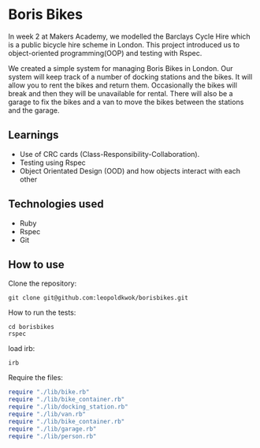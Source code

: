Boris Bikes
============

In week 2 at Makers Academy, we modelled the Barclays Cycle Hire which is a public bicycle hire scheme in London. This project introduced us to object-oriented programming(OOP) and testing with Rspec.

We created a simple system for managing Boris Bikes in London. Our system will keep track of a number of docking stations and the bikes. It will allow you to rent the bikes and return them. Occasionally the bikes will break and then they will be unavailable for rental. There will also be a garage to fix the bikes and a van to move the bikes between the stations and the garage.


Learnings
---------
* Use of CRC cards (Class-Responsibility-Collaboration).
* Testing using Rspec
* Object Orientated Design (OOD) and how objects interact with each 
  other
 

Technologies used
------------------

* Ruby
* Rspec
* Git

How to use
-----------

Clone the repository:

```shell
git clone git@github.com:leopoldkwok/borisbikes.git
```


How to run the tests:

```shell
cd borisbikes
rspec
```

load irb:
```shell
irb
```

Require the files:
```ruby
require "./lib/bike.rb"
require "./lib/bike_container.rb"
require "./lib/docking_station.rb"
require "./lib/van.rb"
require "./lib/bike_container.rb"
require "./lib/garage.rb"
require "./lib/person.rb"

```
